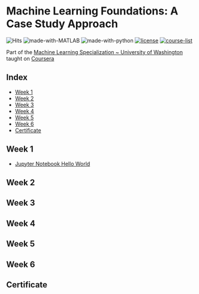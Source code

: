 # Machine Learning Foundations: A Case Study Approach

![Hits](https://hits.seeyoufarm.com/api/count/incr/badge.svg?url=https://github.com/anishLearnsToCode/ml-foundations-case-study-approach)
![made-with-MATLAB](https://img.shields.io/badge/Made%20with-MATLAB-1f425f.svg)
![made-with-python](https://img.shields.io/badge/Made%20with-python-1f425f.svg)
[![license](https://img.shields.io/badge/LICENSE-MIT-<COLOR>.svg)](LICENSE)
[![course-list](https://img.shields.io/badge/course-list-1f72ff.svg)](https://github.com/anishLearnsToCode/course-list)

Part of the 
[Machine Learning Specialization ~ University of Washington](https://github.com/anishLearnsToCode/ml-uni-washington)
taught on 
[Coursera](https://www.coursera.org/learn/ml-foundations)

## Index
- [Week 1](#week-1)
- [Week 2](#week-2)
- [Week 3](#week-3)
- [Week 4](#week-4)
- [Week 5](#week-5)
- [Week 6](#week-6)
- [Certificate](#certificate)

## Week 1
- [Jupyter Notebook Hello World](hello_world.ipynb)

## Week 2

## Week 3

## Week 4

## Week 5

## Week 6

## Certificate
